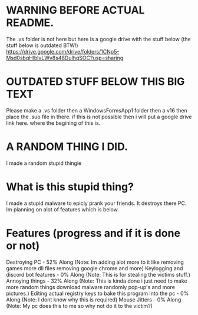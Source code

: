 # WARNING BEFORE ACTUAL README.
The .vs folder is not here but here is a google drive with the stuff below (the stuff below is outdated BTW!)
https://drive.google.com/drive/folders/1CNp5-Msd0sbqHlblvLWv8s48DuIhqSOC?usp=sharing
# OUTDATED STUFF BELOW THIS BIG TEXT
Please make a .vs folder then a WindowsFormsApp1 folder then a v16 then place the .suo file in there.
if this is not possible then i will put a google drive link here. where the begining of this is.
# A RANDOM THING I DID.
I made a random stupid thingie
# What is this stupid thing?
I made a stupid malware to epicly prank your friends.
It destroys there PC.
Im planning on alot of features which is below.
# Features (progress and if it is done or not)
Destroying PC - 52% Along (Note: Im adding alot more to it like removing games more dll files removing google chrome and more)
Keylogging and discord bot features - 0% Along (Note: This is for stealing the victims stuff.)
Annoying things - 32% Along (Note: This is kinda done i just need to make more random things download malware randomly pop-up's and more pictures.)
Editing actual registry keys to bake this program into the pc - 0% Along (Note: I dont know why this is required)
Mouse Jitters - 0% Along (Note: My pc does this to me so why not do it to the victim?)

